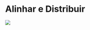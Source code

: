 # Alinhar e Distribuir

![](https://lh6.googleusercontent.com/m3CIFx\_D2Fpz5EEzh0GSazMQ\_TCuveFHpivk7xIwuB0mcLdv8X-uGcAXTumRA25eq2makJ8guG9JShINaL3wzJMZWlN4eOAJ7s\_TeQgXGZDOFbQ\_gir7LsOPoIJH9PRZPPypkFiKaYfrQwEZ2g)
